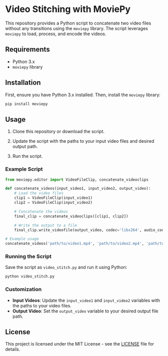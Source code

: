 
# Video Stitching with MoviePy

This repository provides a Python script to concatenate two video files without any transitions using the `moviepy` library. The script leverages `moviepy` to load, process, and encode the videos.

## Requirements

- Python 3.x
- `moviepy` library

## Installation

First, ensure you have Python 3.x installed. Then, install the `moviepy` library:

```bash
pip install moviepy
```

## Usage

1. Clone this repository or download the script.

2. Update the script with the paths to your input video files and desired output path.

3. Run the script.

### Example Script

```python
from moviepy.editor import VideoFileClip, concatenate_videoclips

def concatenate_videos(input_video1, input_video2, output_video):
    # Load the video files
    clip1 = VideoFileClip(input_video1)
    clip2 = VideoFileClip(input_video2)

    # Concatenate the videos
    final_clip = concatenate_videoclips([clip1, clip2])

    # Write the output to a file
    final_clip.write_videofile(output_video, codec='libx264', audio_codec='aac')

# Example usage
concatenate_videos('path/to/video1.mp4', 'path/to/video2.mp4', 'path/to/output.mp4')
```

### Running the Script

Save the script as `video_stitch.py` and run it using Python:

```bash
python video_stitch.py
```

### Customization

- **Input Videos**: Update the `input_video1` and `input_video2` variables with the paths to your video files.
- **Output Video**: Set the `output_video` variable to your desired output file path.

## License

This project is licensed under the MIT License - see the [LICENSE](LICENSE) file for details.
